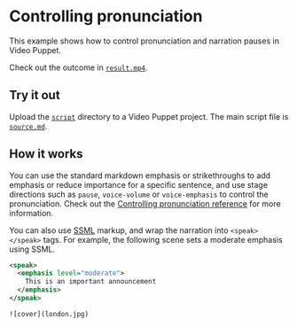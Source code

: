 # Controlling pronunciation 

This example shows how to control pronunciation and narration pauses in Video Puppet. 

Check out the outcome in [`result.mp4`](result.mp4).

## Try it out

Upload the [`script`](script) directory to a Video Puppet project. The main script file is [`source.md`](script/source.md).

## How it works


You can use the standard markdown emphasis or strikethroughs to add emphasis or reduce importance for a specific sentence, and use stage directions such as `pause`, `voice-volume` or `voice-emphasis` to control the pronunciation. Check out the [Controlling pronunciation reference](https://videopuppet.com/docs/format/#controlling-pronunciation) for more information.

You can also use [SSML](https://en.wikipedia.org/wiki/Speech_Synthesis_Markup_Language) markup, and wrap the narration into `<speak></speak>` tags. For example, the following scene sets a moderate emphasis using SSML.

```xml
<speak>
  <emphasis level="moderate">
    This is an important announcement
  </emphasis>
</speak>

![cover](london.jpg)
```
